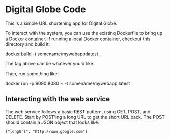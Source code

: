 # Digital Globe Code

This is a simple URL shortening app for Digital Globe.

To interact with the system, you can use the existing Dockerfile
to bring up a Docker container.  If running a local Docker container,
checkout this directory and build it:

docker build -t somename/mywebapp:latest .

The tag above can be whatever you'd like.

Then, run something like:

docker run -p 9090:8080 -i -t somename/mywebapp:latest

## Interacting with the web service
The web service follows a basic REST pattern, using GET, POST, and DELETE.
Start by POST'ing a long URL to get the short URL back.  The POST should 
contain a JSON object that looks like:

`{"longUrl": "http://www.google.com"}`
